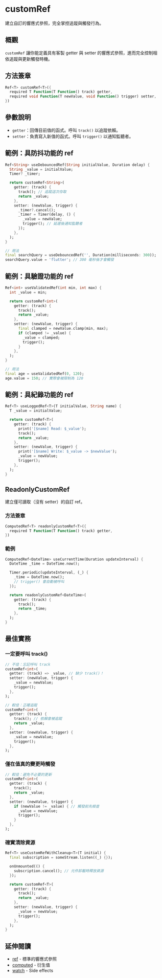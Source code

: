 # customRef

建立自訂的響應式參照，完全掌控追蹤與觸發行為。

## 概觀

`customRef` 讓你能定義具有客製 getter 與 setter 的響應式參照，進而完全控制相依追蹤與更新觸發時機。

## 方法簽章

```dart
Ref<T> customRef<T>({
  required T Function(T Function() track) getter,
  required void Function(T newValue, void Function() trigger) setter,
})
```

## 參數說明

- `getter`：回傳目前值的函式。呼叫 `track()` 以追蹤依賴。
- `setter`：負責寫入新值的函式。呼叫 `trigger()` 以通知監聽者。

## 範例：具防抖功能的 ref

```dart
Ref<String> useDebouncedRef(String initialValue, Duration delay) {
  String _value = initialValue;
  Timer? _timer;

  return customRef<String>(
    getter: (track) {
      track(); // 追蹤這次存取
      return _value;
    },
    setter: (newValue, trigger) {
      _timer?.cancel();
      _timer = Timer(delay, () {
        _value = newValue;
        trigger(); // 延遲後通知監聽者
      });
    },
  );
}

// 用法
final searchQuery = useDebouncedRef('', Duration(milliseconds: 300));
searchQuery.value = 'flutter'; // 300 毫秒後才會觸發
```

## 範例：具驗證功能的 ref

```dart
Ref<int> useValidatedRef(int min, int max) {
  int _value = min;

  return customRef<int>(
    getter: (track) {
      track();
      return _value;
    },
    setter: (newValue, trigger) {
      final clamped = newValue.clamp(min, max);
      if (clamped != _value) {
        _value = clamped;
        trigger();
      }
    },
  );
}

// 用法
final age = useValidatedRef(0, 120);
age.value = 150; // 實際會被限制為 120
```

## 範例：具紀錄功能的 ref

```dart
Ref<T> useLoggedRef<T>(T initialValue, String name) {
  T _value = initialValue;

  return customRef<T>(
    getter: (track) {
      print('[$name] Read: $_value');
      track();
      return _value;
    },
    setter: (newValue, trigger) {
      print('[$name] Write: $_value -> $newValue');
      _value = newValue;
      trigger();
    },
  );
}
```

## ReadonlyCustomRef

建立僅可讀取（沒有 setter）的自訂 ref。

### 方法簽章

```dart
ComputedRef<T> readonlyCustomRef<T>({
  required T Function(T Function() track) getter,
})
```

### 範例

```dart
ComputedRef<DateTime> useCurrentTime(Duration updateInterval) {
  DateTime _time = DateTime.now();

  Timer.periodic(updateInterval, (_) {
    _time = DateTime.now();
    // trigger() 會自動被呼叫
  });

  return readonlyCustomRef<DateTime>(
    getter: (track) {
      track();
      return _time;
    },
  );
}
```

## 最佳實務

### 一定要呼叫 track()

```dart
// 不佳：忘記呼叫 track
customRef<int>(
  getter: (track) => _value, // 缺少 track()！
  setter: (newValue, trigger) {
    _value = newValue;
    trigger();
  },
);

// 較佳：正確追蹤
customRef<int>(
  getter: (track) {
    track(); // 依賴會被追蹤
    return _value;
  },
  setter: (newValue, trigger) {
    _value = newValue;
    trigger();
  },
);
```

### 僅在值真的變更時觸發

```dart
// 較佳：避免不必要的更新
customRef<int>(
  getter: (track) {
    track();
    return _value;
  },
  setter: (newValue, trigger) {
    if (newValue != _value) { // 觸發前先檢查
      _value = newValue;
      trigger();
    }
  },
);
```

### 確實清除資源

```dart
Ref<T> useCustomRefWithCleanup<T>(T initial) {
  final subscription = someStream.listen((_) {});

  onUnmounted(() {
    subscription.cancel(); // 元件卸載時釋放資源
  });

  return customRef<T>(
    getter: (track) {
      track();
      return _value;
    },
    setter: (newValue, trigger) {
      _value = newValue;
      trigger();
    },
  );
}
```

## 延伸閱讀

- [ref](./reactivity.md#ref) - 標準的響應式參照
- [computed](./reactivity.md#computed) - 衍生值
- [watch](./watch.md) - Side effects

